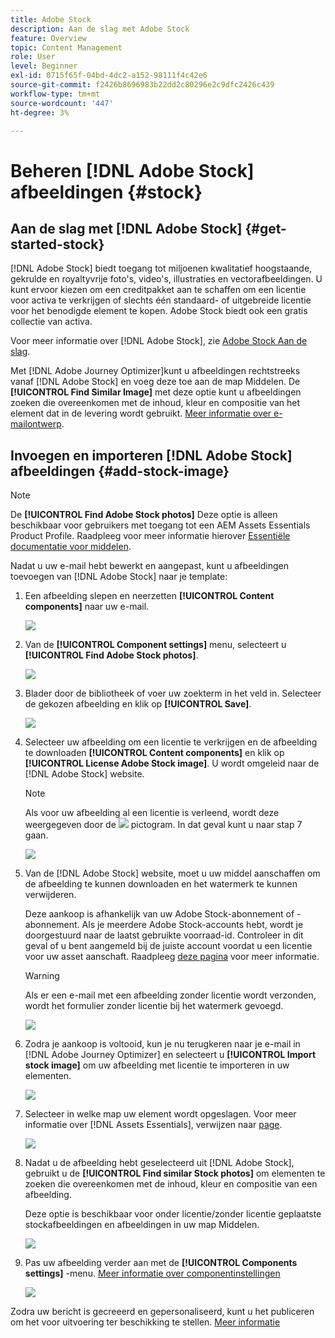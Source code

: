 ```yaml
---
title: Adobe Stock
description: Aan de slag met Adobe Stock
feature: Overview
topic: Content Management
role: User
level: Beginner
exl-id: 0715f65f-04bd-4dc2-a152-98111f4c42e6
source-git-commit: f2426b8696983b22dd2c80296e2c9dfc2426c439
workflow-type: tm+mt
source-wordcount: '447'
ht-degree: 3%

---
```


# Beheren [!DNL Adobe Stock] afbeeldingen {#stock}

## Aan de slag met [!DNL Adobe Stock] {#get-started-stock}

[!DNL Adobe Stock] biedt toegang tot miljoenen kwalitatief hoogstaande, gekrulde en royaltyvrije foto&#39;s, video&#39;s, illustraties en vectorafbeeldingen. U kunt ervoor kiezen om een creditpakket aan te schaffen om een licentie voor activa te verkrijgen of slechts één standaard- of uitgebreide licentie voor het benodigde element te kopen. Adobe Stock biedt ook een gratis collectie van activa.

Voor meer informatie over [!DNL Adobe Stock], zie [Adobe Stock Aan de slag](https://helpx.adobe.com/stock/get-started.html).

Met [!DNL Adobe Journey Optimizer]kunt u afbeeldingen rechtstreeks vanaf [!DNL Adobe Stock] en voeg deze toe aan de map Middelen. De **[!UICONTROL Find Similar Image]** met deze optie kunt u afbeeldingen zoeken die overeenkomen met de inhoud, kleur en compositie van het element dat in de levering wordt gebruikt.
[Meer informatie over e-mailontwerp](design-emails.md).

## Invoegen en importeren [!DNL Adobe Stock] afbeeldingen {#add-stock-image}

>[!NOTE]
>
> De **[!UICONTROL Find Adobe Stock photos]** Deze optie is alleen beschikbaar voor gebruikers met toegang tot een AEM Assets Essentials Product Profile. Raadpleeg voor meer informatie hierover [Essentiële documentatie voor middelen](https://experienceleague.adobe.com/docs/experience-manager-assets-essentials/help/get-started-admins/deploy-administer.html#add-users-to-essentials).

Nadat u uw e-mail hebt bewerkt en aangepast, kunt u afbeeldingen toevoegen van [!DNL Adobe Stock] naar je template:

1. Een afbeelding slepen en neerzetten **[!UICONTROL Content components]** naar uw e-mail.

   ![](assets/stock_1.png)

1. Van de **[!UICONTROL Component settings]** menu, selecteert u **[!UICONTROL Find Adobe Stock photos]**.

   ![](assets/stock_2.png)

1. Blader door de bibliotheek of voer uw zoekterm in het veld in. Selecteer de gekozen afbeelding en klik op **[!UICONTROL Save]**.

   ![](assets/stock_3.png)

1. Selecteer uw afbeelding om een licentie te verkrijgen en de afbeelding te downloaden **[!UICONTROL Content components]** en klik op **[!UICONTROL License Adobe Stock image]**. U wordt omgeleid naar de [!DNL Adobe Stock] website.

   >[!NOTE]
   > Als voor uw afbeelding al een licentie is verleend, wordt deze weergegeven door de ![](assets/stock_10.png) pictogram. In dat geval kunt u naar stap 7 gaan.

   ![](assets/stock_4.png)

1. Van de [!DNL Adobe Stock] website, moet u uw middel aanschaffen om de afbeelding te kunnen downloaden en het watermerk te kunnen verwijderen.

   Deze aankoop is afhankelijk van uw Adobe Stock-abonnement of -abonnement. Als je meerdere Adobe Stock-accounts hebt, wordt je doorgestuurd naar de laatst gebruikte voorraad-id. Controleer in dit geval of u bent aangemeld bij de juiste account voordat u een licentie voor uw asset aanschaft.
Raadpleeg [deze pagina](https://stock.adobe.com/plans) voor meer informatie.

   >[!WARNING]
   > Als er een e-mail met een afbeelding zonder licentie wordt verzonden, wordt het formulier zonder licentie bij het watermerk gevoegd.

   ![](assets/stock_5.png)

1. Zodra je aankoop is voltooid, kun je nu terugkeren naar je e-mail in [!DNL Adobe Journey Optimizer] en selecteert u **[!UICONTROL Import stock image]** om uw afbeelding met licentie te importeren in uw elementen.

   ![](assets/stock_6.png)

1. Selecteer in welke map uw element wordt opgeslagen. Voor meer informatie over [!DNL Assets Essentials], verwijzen naar [page](assets-essentials.md#get-started-assets-essentials).

   ![](assets/stock_7.png)

1. Nadat u de afbeelding hebt geselecteerd uit [!DNL Adobe Stock], gebruikt u de **[!UICONTROL Find similar Stock photos]** om elementen te zoeken die overeenkomen met de inhoud, kleur en compositie van een afbeelding.

   Deze optie is beschikbaar voor onder licentie/zonder licentie geplaatste stockafbeeldingen en afbeeldingen in uw map Middelen.

   ![](assets/stock_8.png)

1. Pas uw afbeelding verder aan met de **[!UICONTROL Components settings]** -menu. [Meer informatie over componentinstellingen](content-components.md)

   ![](assets/stock_11.png)

Zodra uw bericht is gecreeerd en gepersonaliseerd, kunt u het publiceren om het voor uitvoering ter beschikking te stellen. [Meer informatie](../messages/publish-manage-message.md)
